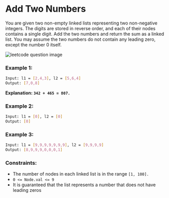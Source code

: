 # Add Two Numbers

You are given two non-empty linked lists representing two non-negative integers. The digits are stored in reverse order, and each of their nodes contains a single digit. Add the two numbers and return the sum as a linked list.
You may assume the two numbers do not contain any leading zero, except the number 0 itself.


![leetcode question image](https://assets.leetcode.com/uploads/2020/10/02/addtwonumber1.jpg)
 

### Example 1:
```sh
Input: l1 = [2,4,3], l2 = [5,6,4]
Output: [7,0,8]
```
**Explanation: `342 + 465 = 807.`**
### Example 2:
```sh
Input: l1 = [0], l2 = [0]
Output: [0]
```
### Example 3:
```sh
Input: l1 = [9,9,9,9,9,9,9], l2 = [9,9,9,9]
Output: [8,9,9,9,0,0,0,1]
 ```

### Constraints:

- The number of nodes in each linked list is in the range `[1, 100].`
- `0 <= Node.val <= 9`
- It is guaranteed that the list represents a number that does not have leading zeros